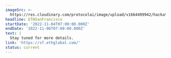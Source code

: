 ```yaml
---
imageSrc: >-
  https://res.cloudinary.com/protocolai/image/upload/v1664499942/hackathons/ethsanfrancisco_1_640x245_iu4jvj.png
headline: ETHSanFrancisco
startDate: '2022-11-04T07:00:00.000Z'
endDate: '2022-11-06T07:00:00.000Z'
text: |
  Stay tuned for more details.
link: 'https://sf.ethglobal.com/'
status: current
---
```


